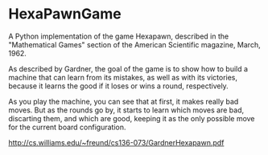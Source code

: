 # HexaPawnGame
A Python implementation of the game Hexapawn, described in the "Mathematical Games" section of the American Scientific magazine, March, 1962.

As described by Gardner, the goal of the game is to show how to build a machine that can learn from its mistakes, as well as with its victories, because it learns the good  if it loses or wins a round, respectively.

As you play the machine, you can see that at first, it makes really bad moves. But as the rounds go by, it starts to learn which moves are bad, discarting them, and which are good, keeping it as the only possible move for the current board configuration.

http://cs.williams.edu/~freund/cs136-073/GardnerHexapawn.pdf
